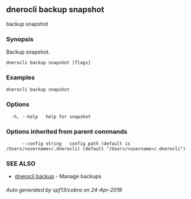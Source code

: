 ## dnerocli backup snapshot

backup snapshot

### Synopsis

Backup snapshot.

```
dnerocli backup snapshot [flags]
```

### Examples

```
dnerocli backup snapshot
```

### Options

```
  -h, --help   help for snapshot
```

### Options inherited from parent commands

```
      --config string   config path (default is /Users/<username>/.dnerocli) (default "/Users/<username>/.dnerocli")
```

### SEE ALSO

* [dnerocli backup](dnerocli_backup.md)	 - Manage backups

###### Auto generated by spf13/cobra on 24-Apr-2019
